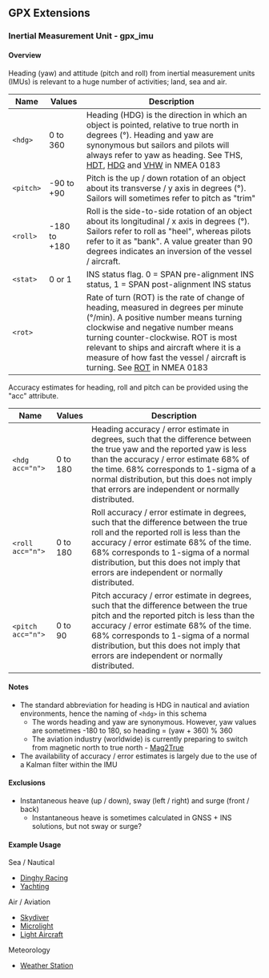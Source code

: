 ## GPX Extensions

### Inertial Measurement Unit  - gpx_imu

#### Overview

Heading (yaw) and attitude (pitch and roll) from inertial measurement units (IMUs) is relevant to a huge number of activities; land, sea and air.


| Name      | Values       | Description                                                  |
| --------- | ------------ | ------------------------------------------------------------ |
| `<hdg>`   | 0 to 360     | Heading (HDG) is the direction in which an object is pointed, relative to true north in degrees (°). Heading and yaw are synonymous but sailors and pilots will always refer to yaw as heading. See THS, [HDT](https://gpsd.gitlab.io/gpsd/NMEA.html#_hdt_heading_true), [HDG](https://gpsd.gitlab.io/gpsd/NMEA.html#_hdg_heading_deviation_variation) and [VHW](https://gpsd.gitlab.io/gpsd/NMEA.html#_vhw_water_speed_and_heading) in NMEA 0183 |
| `<pitch>` | -90 to +90   | Pitch is the up / down rotation of an object about its transverse / y axis in degrees (°).  Sailors will sometimes refer to pitch as "trim" |
| `<roll>`  | -180 to +180 | Roll is the side-to-side rotation of an object about its longitudinal / x axis in degrees (°). Sailors refer to roll as "heel", whereas pilots refer to it as "bank". A value greater than 90 degrees indicates an inversion of the vessel / aircraft. |
| `<stat>`  | 0 or 1       | INS status flag. 0 = SPAN pre-alignment INS status, 1 = SPAN post-alignment INS status |
| `<rot>`   |              | Rate of turn (ROT) is the rate of change of heading, measured in degrees per minute (°/min). A positive number means turning clockwise and negative number means turning counter-clockwise. ROT is most relevant to ships and aircraft where it is a measure of how fast the vessel / aircraft is turning. See [ROT](https://gpsd.gitlab.io/gpsd/NMEA.html#_rot_rate_of_turn) in NMEA 0183 |

Accuracy estimates for heading, roll and pitch can be provided using the "acc" attribute.

| Name              | Values   | Description                                                  |
| ----------------- | -------- | ------------------------------------------------------------ |
| `<hdg acc="n">`   | 0 to 180 | Heading accuracy / error estimate in degrees, such that the difference between the true yaw and the reported yaw is less than the accuracy / error estimate 68% of the time. 68% corresponds to 1-sigma of a normal distribution, but this does not imply that errors are independent or normally distributed. |
| `<roll acc="n">`  | 0 to 180 | Roll accuracy / error estimate in degrees, such that the difference between the true roll and the reported roll is less than the accuracy / error estimate 68% of the time. 68% corresponds to 1-sigma of a normal distribution, but this does not imply that errors are independent or normally distributed. |
| `<pitch acc="n">` | 0 to 90  | Pitch accuracy / error estimate in degrees, such that the difference between the true pitch and the reported pitch is less than the accuracy / error estimate 68% of the time. 68% corresponds to 1-sigma of a normal distribution, but this does not imply that errors are independent or normally distributed. |



#### Notes

- The standard abbreviation for heading is HDG in nautical and aviation environments, hence the naming of `<hdg>` in this schema
  - The words heading and yaw are synonymous. However, yaw values are sometimes -180 to 180, so heading = (yaw + 360) % 360
  - The aviation industry (worldwide) is currently preparing to switch from magnetic north to true north - [Mag2True](https://www.aerosociety.com/news/time-for-a-change-of-direction)
- The availability of accuracy / error estimates is largely due to the use of a Kalman filter within the IMU



#### Exclusions

- Instantaneous heave (up / down), sway (left / right) and surge (front / back)
  - Instantaneous heave is sometimes calculated in GNSS + INS solutions, but not sway or surge?



#### Example Usage

Sea / Nautical

- [Dinghy Racing](../examples/sea/dinghy.md)
- [Yachting](../examples/sea/yacht.md)

Air / Aviation

- [Skydiver](../examples/air/skydiver.md)
- [Microlight](../examples/air/microlight.md)
- [Light Aircraft](../examples/air/aircraft.md) 

Meteorology

- [Weather Station](../examples/met/weather.md)

